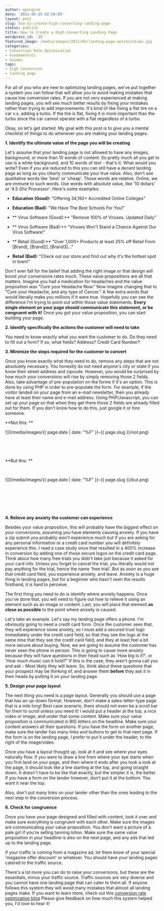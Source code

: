 ```yaml
---
author: wpengine
date: '2011-05-25 02:56:05'
layout: post
slug: how-to-create-high-converting-landing-page
status: publish
title: How to Create a High-Converting Landing Page
wordpress_id: '25'
featured_image: /media/images/2011/05/landing-page-optimization.jpg
categories:
- Conversion Rate Optimization
- Fundamentals
- Guides
tags:
- high conversion
- landing page
---
```


For all of you who are new to optimizing landing pages, we've put together a system you can follow that will allow you to avoid making mistakes that cause low conversion rates. If you are not very experienced at making landing pages, you will see much better results by fixing your mistakes rather than trying to add improvements. It's kind of like fixing a flat tire on a car v.s. adding a turbo. If the tire is flat, fixing it is more important than the turbo since the car cannot operate with a flat regardless of a turbo.

Okay, so let's get started. My goal with this post is to give you a mental checklist of things to do whenever you are making your landing pages.

**1. Identify the ultimate value of the page you will be creating**

Let's assume that your landing page is not allowed to have any images, background, or more than 10 words of content. So pretty much all you get to use is a white background, and 10 words of text - that's it. What would you write? Even if you are reduced to this you can still have a decent landing page as long as you clearly communicate your true value. Also, don't use qualitative words like 'best' or 'cheap'. Those words are relative. Online, we are immune to such words. Use words with absolute value, like '10 dollars' or '4.5 Ghz Processor'. Here's some examples:

- **Education (Good):** "Offering 34,192+ Accredited Online Colleges"

- **Education (Bad):** "We Have The Best Schools For You!"

- ** Virus Software (Good):** "Remove 100% of Viruses. Updated Daily"

- ** Virus Software (Bad):** "Viruses Won't Stand a Chance Against Our Virus Software!"

- ** Retail (Good):** "Over 1,000+ Products at least 25% off Retail From [Brand], [Brand2], [Brand3]..."

- **Retail (Bad):** "Check out our store and find out why it's the hottest spot in town!"

Don't ever fall for the belief that adding the right image or that design will boost your conversions rates much. These value propositions are all that matters. Imagine you had a medication for headaches and the value proposition was "Cure your Headache Now." Now imagine changing that to "Cure your Headache, and any type of Cancer." A few extra words that would literally make you millions if it were true. Hopefully you can see the difference I'm trying to point out within those value statements. **Every single element on your page should communicate this statement, or be congruent with it!** Once you got your value proposition, you can start building your page.

**2. Identify specifically the actions the customer will need to take**

You need to know exactly what you want the customer to do. Do they need to fill out a form? If so, what fields? Address? Credit Card Number?

**3. Minimize the steps required for the customer to convert**

Once you know exactly what they need to do, remove any steps that are not absolutely necessary. You honestly do not need anyone's city or state if you know their street address and zipcode. However, you would be surprised by how much your conversions will rise by simply removing those 2 fields. Also, take advantage of pre-population on the forms if it's an option. This is done by using PHP in order to pre-populate the form. For example, if the visitor landed on your page from an e-mail newsletter, then you already have at least their name and e-mail address. Using PHP/Javascript, you can set up your page so that when they get there those 2 fields are already filled out for them. If you don't know how to do this, just google it or hire someone.

**Not this: **

![](/media/images/{{ page.date | date: "%F" }}-{{ page.slug }}/not.png)

 

 

**But this: **

 

![](/media/images/{{ page.date | date: "%F" }}-{{ page.slug }}/but.png)

 

 

 

**4. Relieve any anxiety the customer can experience**

Besides your value proposition, this will probably have the biggest effect on your conversions, assuming you have elements causing anxiety. If you have a zip submit you probably won't experience much but if you are asking for any personal information or a credit card number you will definitely experience this. I read a case study once that resulted in a 400% increase in conversion by adding one of those secure logos on the credit card page. Think about how many free trials you didn't take just because it asked for your card info. Unless you forget to cancel the trial, you literally would not pay anything for the trial, hence the name 'free trial'. But as soon as you see that credit card field, you experience anxiety, and leave. Anxiety is a huge thing in landing pages, but for a beginner who hasn't seen the results firsthand, it is hard to perceive.

The first thing you need to do is identify where anxiety happens. Once you've done that, you will need to figure out how to relieve it using an element such as an image or content. Last, you will place that element **as close as possible** to the point where anxiety is caused.

Let's take an example. Let's say my landing page offers a phone. I'm obviously going to need a credit card form. Once the customer sees that, they will experience some anxiety, so I must add a secured trust logo immediately under the credit card field, so that they see the logo at the same time that they see the credit card field, and they at least feel a bit more secure about buying. Now, we are going to assume the customer has never seen the phone in person. This is going to cause more anxiety because they will have questions in their head such as 'How big is it?', or 'How much music can it hold?" If this is the case, they aren't gonna call you and ask - Most likely they will leave. So, think about these questions that your prospect may be thinking of, and answer them **before** they ask it in their heads by putting it on your landing page.

**5. Design your page layout**

The next thing you need is a page layout. Generally you should use a page that has an up-down format. However, don't make a sales-letter-type page that is a mile long! Best case scenario, there should not even be a scroll bar for them to scroll unless you need it! I would put a header at the top, a nice video or image, and under that some content. Make sure your value proposition is communicated in BIG letters on the headline. Make sure your content answers all their questions. If you have the form on another page, make sure the lander has many links and buttons to get to that next page. If the form is on the landing page, I prefer to put it under the header, to the right of the image/video.

Once you have a layout thought up, look at it and see where your eyes naturally flow. If you were to draw a line from where your eye starts when you first land on your page, and then where it ends after you took a look at the page, it should look like a line starting at the top, and going straight down. It doesn't have to be like that exactly, but the simpler it is, the better. If you have a form on the lander however, don't put it at the bottom. You want it near the top.

Also, don't put many links on your lander other than the ones leading to the next step in the conversion process.

**6. Check for congruence**

Once you have your page designed and filled with content, look it over and make sure everything is congruent with each other. Make sure the images are communicating your value proposition. You don't want a picture of a pale girl if you're selling tanning lotion. Make sure the same value proposition in your headline is also on the next page, and any ads that led up to the landing page.

If your traffic is coming from a magazine ad, let them know of your special 'magazine offer discount' or whatever. You should have your landing pages catered to the traffic source.

There's a lot more you can do to raise your conversions, but these are the essentials, minus your traffic source. Traffic sources are very diverse and you cannot have one landing page that can cater to them all. If anyone follows this system they will avoid many mistakes that almost all landing pages make. If you want to learn more, check out this [conversion rate optimization blog](http://conversionlove.com) Please give feedback on how much this system helped you, I'd love to hear it!
